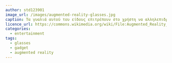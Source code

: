 ```yaml
---
author: std123901
image_url: /images/augmented-reality-glasses.jpg
caption: Τα γυαλιά αυτού του είδους επιτρέπουν στο χρήστη να αλληλεπιδρά με αντικείμενα που δεν υπάρχουν στο φυσικό κόσμο, αλλά είναι μέρος μιας εικονικής, επαυξημένης πραγματικότητας.
licence_url: https://commons.wikimedia.org/wiki/File:Augmented_Reality_Glasses.jpg
categories:
  - entertainment
tags:
  - glasses
  - gadget
  - augmented reality
---
```

